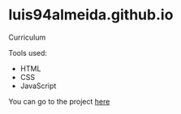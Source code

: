# luis94almeida.github.io
Curriculum

Tools used:

* HTML
* CSS
* JavaScript

You can go to the project [here](https://luis94almeida.github.io/)
